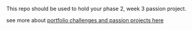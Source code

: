 This repo should be used to hold your phase 2, week 3 passion project.

see more about [portfolio challenges and passion projects here](../../../phase-2-guide/blob/sf/portfolio_challenges.md)
